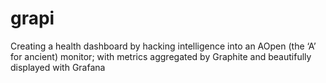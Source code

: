 # grapi
Creating a health dashboard by hacking intelligence into an AOpen (the ‘A’ for ancient) monitor; with metrics aggregated by Graphite and beautifully displayed with Grafana
